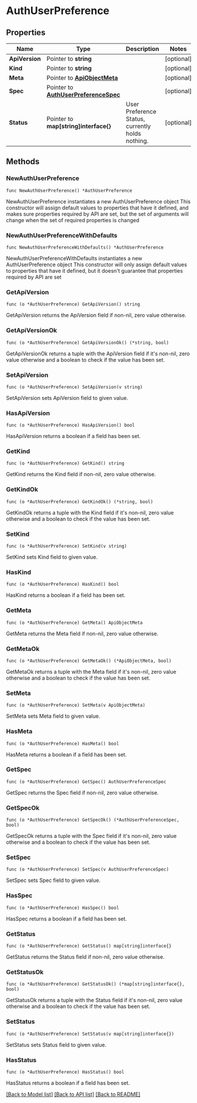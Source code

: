 # AuthUserPreference

## Properties

Name | Type | Description | Notes
------------ | ------------- | ------------- | -------------
**ApiVersion** | Pointer to **string** |  | [optional] 
**Kind** | Pointer to **string** |  | [optional] 
**Meta** | Pointer to [**ApiObjectMeta**](apiObjectMeta.md) |  | [optional] 
**Spec** | Pointer to [**AuthUserPreferenceSpec**](authUserPreferenceSpec.md) |  | [optional] 
**Status** | Pointer to **map[string]interface{}** | User Preference Status, currently holds nothing. | [optional] 

## Methods

### NewAuthUserPreference

`func NewAuthUserPreference() *AuthUserPreference`

NewAuthUserPreference instantiates a new AuthUserPreference object
This constructor will assign default values to properties that have it defined,
and makes sure properties required by API are set, but the set of arguments
will change when the set of required properties is changed

### NewAuthUserPreferenceWithDefaults

`func NewAuthUserPreferenceWithDefaults() *AuthUserPreference`

NewAuthUserPreferenceWithDefaults instantiates a new AuthUserPreference object
This constructor will only assign default values to properties that have it defined,
but it doesn't guarantee that properties required by API are set

### GetApiVersion

`func (o *AuthUserPreference) GetApiVersion() string`

GetApiVersion returns the ApiVersion field if non-nil, zero value otherwise.

### GetApiVersionOk

`func (o *AuthUserPreference) GetApiVersionOk() (*string, bool)`

GetApiVersionOk returns a tuple with the ApiVersion field if it's non-nil, zero value otherwise
and a boolean to check if the value has been set.

### SetApiVersion

`func (o *AuthUserPreference) SetApiVersion(v string)`

SetApiVersion sets ApiVersion field to given value.

### HasApiVersion

`func (o *AuthUserPreference) HasApiVersion() bool`

HasApiVersion returns a boolean if a field has been set.

### GetKind

`func (o *AuthUserPreference) GetKind() string`

GetKind returns the Kind field if non-nil, zero value otherwise.

### GetKindOk

`func (o *AuthUserPreference) GetKindOk() (*string, bool)`

GetKindOk returns a tuple with the Kind field if it's non-nil, zero value otherwise
and a boolean to check if the value has been set.

### SetKind

`func (o *AuthUserPreference) SetKind(v string)`

SetKind sets Kind field to given value.

### HasKind

`func (o *AuthUserPreference) HasKind() bool`

HasKind returns a boolean if a field has been set.

### GetMeta

`func (o *AuthUserPreference) GetMeta() ApiObjectMeta`

GetMeta returns the Meta field if non-nil, zero value otherwise.

### GetMetaOk

`func (o *AuthUserPreference) GetMetaOk() (*ApiObjectMeta, bool)`

GetMetaOk returns a tuple with the Meta field if it's non-nil, zero value otherwise
and a boolean to check if the value has been set.

### SetMeta

`func (o *AuthUserPreference) SetMeta(v ApiObjectMeta)`

SetMeta sets Meta field to given value.

### HasMeta

`func (o *AuthUserPreference) HasMeta() bool`

HasMeta returns a boolean if a field has been set.

### GetSpec

`func (o *AuthUserPreference) GetSpec() AuthUserPreferenceSpec`

GetSpec returns the Spec field if non-nil, zero value otherwise.

### GetSpecOk

`func (o *AuthUserPreference) GetSpecOk() (*AuthUserPreferenceSpec, bool)`

GetSpecOk returns a tuple with the Spec field if it's non-nil, zero value otherwise
and a boolean to check if the value has been set.

### SetSpec

`func (o *AuthUserPreference) SetSpec(v AuthUserPreferenceSpec)`

SetSpec sets Spec field to given value.

### HasSpec

`func (o *AuthUserPreference) HasSpec() bool`

HasSpec returns a boolean if a field has been set.

### GetStatus

`func (o *AuthUserPreference) GetStatus() map[string]interface{}`

GetStatus returns the Status field if non-nil, zero value otherwise.

### GetStatusOk

`func (o *AuthUserPreference) GetStatusOk() (*map[string]interface{}, bool)`

GetStatusOk returns a tuple with the Status field if it's non-nil, zero value otherwise
and a boolean to check if the value has been set.

### SetStatus

`func (o *AuthUserPreference) SetStatus(v map[string]interface{})`

SetStatus sets Status field to given value.

### HasStatus

`func (o *AuthUserPreference) HasStatus() bool`

HasStatus returns a boolean if a field has been set.


[[Back to Model list]](../README.md#documentation-for-models) [[Back to API list]](../README.md#documentation-for-api-endpoints) [[Back to README]](../README.md)


